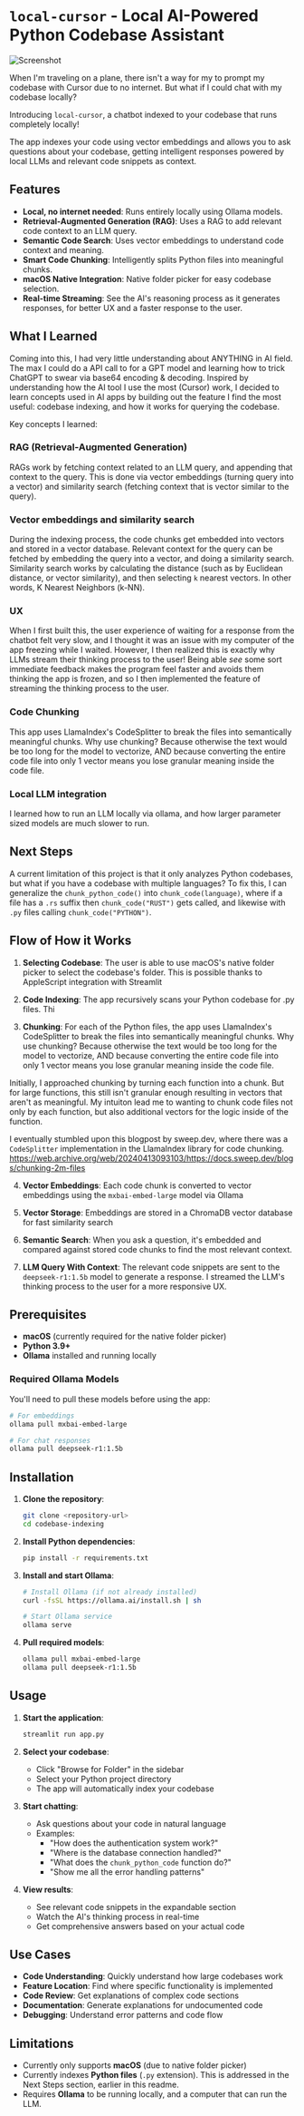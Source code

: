 # `local-cursor` - Local AI-Powered Python Codebase Assistant

![Screenshot](screenshot.png)

When I'm traveling on a plane, there isn't a way for my to prompt my codebase with Cursor due to no internet.
But what if I could chat with my codebase locally? 

Introducing `local-cursor`, a chatbot indexed to your codebase that runs completely locally! 

The app indexes your code using vector embeddings and allows you to ask questions about your codebase, getting intelligent responses powered by local LLMs and relevant code snippets as context.

## Features

- **Local, no internet needed**: Runs entirely locally using Ollama models.
- **Retrieval-Augmented Generation (RAG)**: Uses a RAG to add relevant code context to an LLM query.
- **Semantic Code Search**: Uses vector embeddings to understand code context and meaning.
- **Smart Code Chunking**: Intelligently splits Python files into meaningful chunks.
- **macOS Native Integration**: Native folder picker for easy codebase selection.
- **Real-time Streaming**: See the AI's reasoning process as it generates responses, for better UX and a faster response to the user.

## What I Learned

Coming into this, I had very little understanding about ANYTHING in AI field. The max I could do a API call to for a GPT model and learning how to trick ChatGPT to swear via base64 encoding & decoding. 
Inspired by understanding how the AI tool I use the most (Cursor) work, I decided to learn concepts used in AI apps by building out the feature I find the most useful: codebase indexing, and how it works for querying the codebase.

Key concepts I learned:

### RAG (Retrieval-Augmented Generation)
RAGs work by fetching context related to an LLM query, and appending that context to the query.
This is done via vector embeddings (turning query into a vector) and similarity search (fetching context that is vector similar to the query).
### Vector embeddings and similarity search
During the indexing process, the code chunks get embedded into vectors and stored in a vector database. 
Relevant context for the query can be fetched by embedding the query into a vector, and doing a similarity search.
Similarity search works by calculating the distance (such as by Euclidean distance, or vector similarity), and then selecting `k` nearest vectors. In other words, K Nearest Neighbors (k-NN).
### UX
When I first built this, the user experience of waiting for a response from the chatbot felt very slow, and I thought it was an issue with my computer of the app freezing while I waited.
However, I then realized this is exactly why LLMs stream their thinking process to the user! Being able *see* some sort immediate feedback makes the program feel faster and avoids them thinking the app is frozen, and so I then implemented the feature of streaming the thinking process to the user.
### Code Chunking
This app uses LlamaIndex's CodeSplitter to break the files into semantically meaningful chunks. Why use chunking? Because otherwise the text would be too long for the model to vectorize, AND because converting the entire code file into only 1 vector means you lose granular meaning inside the code file.
### Local LLM integration
I learned how to run an LLM locally via ollama, and how larger parameter sized models are much slower to run.

## Next Steps

A current limitation of this project is that it only analyzes Python codebases, but what if you have a codebase with multiple languages?
To fix this, I can generalize the `chunk_python_code()` into `chunk_code(language)`, where if a file has a `.rs` suffix then `chunk_code("RUST")` gets called, and likewise with `.py` files calling `chunk_code("PYTHON")`.

## Flow of How it Works

1. **Selecting Codebase**: The user is able to use macOS's native folder picker to select the codebase's folder. This is possible thanks to AppleScript integration with Streamlit

2. **Code Indexing**: The app recursively scans your Python codebase for .py files. Thi

3. **Chunking**: For each of the Python files, the app uses LlamaIndex's CodeSplitter to break the files into semantically meaningful chunks. Why use chunking? Because otherwise the text would be too long for the model to vectorize, AND because converting the entire code file into only 1 vector means you lose granular meaning inside the code file.

Initially, I approached chunking by turning each function into a chunk. But for large functions, this still isn't granular enough resulting in vectors that aren't as meaningful. My intuiton lead me to wanting to chunk code files not only by each function, but also additional vectors for the logic inside of the function.

I eventually stumbled upon this blogpost by sweep.dev, where there was a `CodeSplitter` implementation in the LlamaIndex library for code chunking.
https://web.archive.org/web/20240413093103/https://docs.sweep.dev/blogs/chunking-2m-files

4. **Vector Embeddings**: Each code chunk is converted to vector embeddings using the `mxbai-embed-large` model via Ollama

5. **Vector Storage**: Embeddings are stored in a ChromaDB vector database for fast similarity search

6. **Semantic Search**: When you ask a question, it's embedded and compared against stored code chunks to find the most relevant context.

7. **LLM Query With Context**: The relevant code snippets are sent to the `deepseek-r1:1.5b` model to generate a response. I streamed the LLM's thinking process to the user for a more responsive UX.

## Prerequisites

- **macOS** (currently required for the native folder picker)
- **Python 3.9+**
- **Ollama** installed and running locally

### Required Ollama Models

You'll need to pull these models before using the app:

```bash
# For embeddings
ollama pull mxbai-embed-large

# For chat responses  
ollama pull deepseek-r1:1.5b
```

## Installation

1. **Clone the repository**:
   ```bash
   git clone <repository-url>
   cd codebase-indexing
   ```

2. **Install Python dependencies**:
   ```bash
   pip install -r requirements.txt
   ```

3. **Install and start Ollama**:
   ```bash
   # Install Ollama (if not already installed)
   curl -fsSL https://ollama.ai/install.sh | sh
   
   # Start Ollama service
   ollama serve
   ```

4. **Pull required models**:
   ```bash
   ollama pull mxbai-embed-large
   ollama pull deepseek-r1:1.5b
   ```

## Usage

1. **Start the application**:
   ```bash
   streamlit run app.py
   ```

2. **Select your codebase**:
   - Click "Browse for Folder" in the sidebar
   - Select your Python project directory
   - The app will automatically index your codebase

3. **Start chatting**:
   - Ask questions about your code in natural language
   - Examples:
     - "How does the authentication system work?"
     - "Where is the database connection handled?"
     - "What does the `chunk_python_code` function do?"
     - "Show me all the error handling patterns"

4. **View results**:
   - See relevant code snippets in the expandable section
   - Watch the AI's thinking process in real-time
   - Get comprehensive answers based on your actual code

## Use Cases

- **Code Understanding**: Quickly understand how large codebases work
- **Feature Location**: Find where specific functionality is implemented
- **Code Review**: Get explanations of complex code sections
- **Documentation**: Generate explanations for undocumented code
- **Debugging**: Understand error patterns and code flow

## Limitations

- Currently only supports **macOS** (due to native folder picker)
- Currently indexes **Python files** (`.py` extension). This is addressed in the Next Steps section, earlier in this readme.
- Requires **Ollama** to be running locally, and a computer that can run the LLM.
